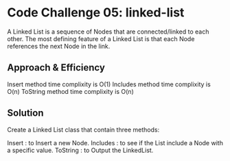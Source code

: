 # Code Challenge 05: linked-list
A Linked List is a sequence of Nodes that are connected/linked to each other. The most defining feature of a Linked List is that each Node references the next Node in the link.



## Approach & Efficiency
Insert method time complixity is O(1)
Includes method time complixity is O(n)
ToString method time complixity is O(n)


## Solution
Create a Linked List class that contain three methods:

Insert : to Insert a new Node.
Includes : to see if the List include a Node with a specific value.
ToString : to Output the LinkedList.



